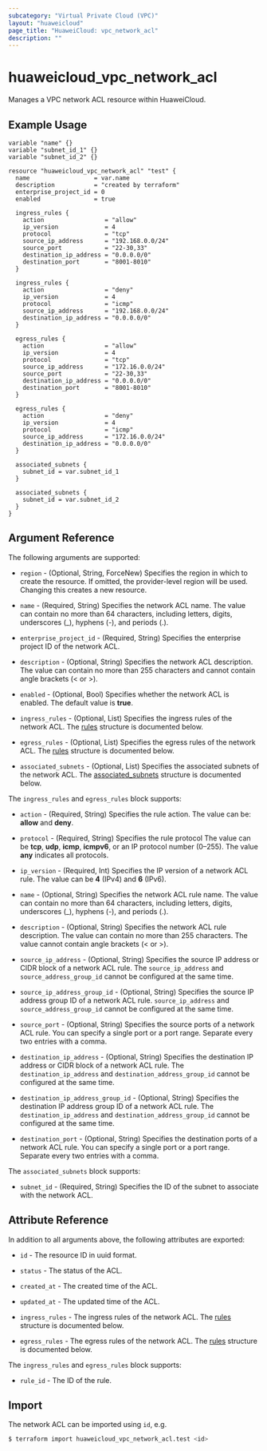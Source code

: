 ```yaml
---
subcategory: "Virtual Private Cloud (VPC)"
layout: "huaweicloud"
page_title: "HuaweiCloud: vpc_network_acl"
description: ""
---
```


# huaweicloud_vpc_network_acl

Manages a VPC network ACL resource within HuaweiCloud.

## Example Usage

```hcl
variable "name" {}
variable "subnet_id_1" {}
variable "subnet_id_2" {}

resource "huaweicloud_vpc_network_acl" "test" {
  name                  = var.name
  description           = "created by terraform"
  enterprise_project_id = 0
  enabled               = true

  ingress_rules {
    action                 = "allow"
    ip_version             = 4
    protocol               = "tcp"
    source_ip_address      = "192.168.0.0/24"
    source_port            = "22-30,33"
    destination_ip_address = "0.0.0.0/0"
    destination_port       = "8001-8010"
  }

  ingress_rules {
    action                 = "deny"
    ip_version             = 4
    protocol               = "icmp"
    source_ip_address      = "192.168.0.0/24"
    destination_ip_address = "0.0.0.0/0"
  }

  egress_rules {
    action                 = "allow"
    ip_version             = 4
    protocol               = "tcp"
    source_ip_address      = "172.16.0.0/24"
    source_port            = "22-30,33"
    destination_ip_address = "0.0.0.0/0"
    destination_port       = "8001-8010"
  }

  egress_rules {
    action                 = "deny"
    ip_version             = 4
    protocol               = "icmp"
    source_ip_address      = "172.16.0.0/24"
    destination_ip_address = "0.0.0.0/0"
  }
  
  associated_subnets {
    subnet_id = var.subnet_id_1
  }

  associated_subnets {
    subnet_id = var.subnet_id_2
  }
}
```

## Argument Reference

The following arguments are supported:

* `region` - (Optional, String, ForceNew) Specifies the region in which to create the resource.
  If omitted, the provider-level region will be used.
  Changing this creates a new resource.

* `name` - (Required, String) Specifies the network ACL name. The value can contain no more than 64 characters,
  including letters, digits, underscores (_), hyphens (-), and periods (.).

* `enterprise_project_id` - (Required, String) Specifies the enterprise project ID of the network ACL.

* `description` - (Optional, String) Specifies the network ACL description. The value can contain no more
  than 255 characters and cannot contain angle brackets (< or >).

* `enabled` - (Optional, Bool) Specifies whether the network ACL is enabled. The default value is **true**.

* `ingress_rules` - (Optional, List) Specifies the ingress rules of the network ACL.
  The [rules](#rules) structure is documented below.

* `egress_rules` - (Optional, List) Specifies the egress rules of the network ACL.
  The [rules](#rules) structure is documented below.

* `associated_subnets` - (Optional, List) Specifies the associated subnets of the network ACL.
  The [associated_subnets](#subnets) structure is documented below.

<a name="rules"></a>
The `ingress_rules` and `egress_rules` block supports:

* `action` - (Required, String) Specifies the rule action. The value can be: **allow** and **deny**.

* `protocol` - (Required, String) Specifies the rule protocol The value can be **tcp**, **udp**, **icmp**, **icmpv6**,
  or an IP protocol number (0–255). The value **any** indicates all protocols.

* `ip_version` - (Required, Int) Specifies the IP version of a network ACL rule.
  The value can be **4** (IPv4) and **6** (IPv6).

* `name` - (Optional, String) Specifies the network ACL rule name. The value can contain no more than 64 characters,
  including letters, digits, underscores (_), hyphens (-), and periods (.).

* `description` - (Optional, String) Specifies the network ACL rule description. The value can contain no more
  than 255 characters. The value cannot contain angle brackets (< or >).

* `source_ip_address` - (Optional, String) Specifies the source IP address or CIDR block of a network ACL rule.
 The `source_ip_address` and `source_address_group_id` cannot be configured at the same time.

* `source_ip_address_group_id` - (Optional, String) Specifies the source IP address group ID of a network ACL rule.
  `source_ip_address` and `source_address_group_id` cannot be configured at the same time.

* `source_port` - (Optional, String) Specifies the source ports of a network ACL rule.
  You can specify a single port or a port range. Separate every two entries with a comma.
  
* `destination_ip_address` - (Optional, String) Specifies the destination IP address or CIDR block of a network ACL rule.
  The `destination_ip_address` and `destination_address_group_id` cannot be configured at the same time.
  
* `destination_ip_address_group_id` - (Optional, String) Specifies the destination IP address group ID of a network ACL rule.
  The `destination_ip_address` and `destination_address_group_id` cannot be configured at the same time.

* `destination_port` - (Optional, String) Specifies the destination ports of a network ACL rule.
  You can specify a single port or a port range. Separate every two entries with a comma.

<a name="subnets"></a>
The `associated_subnets` block supports:

* `subnet_id` - (Required, String) Specifies the ID of the subnet to associate with the network ACL.

## Attribute Reference

In addition to all arguments above, the following attributes are exported:

* `id` - The resource ID in uuid format.

* `status` - The status of the ACL.

* `created_at` - The created time of the ACL.

* `updated_at` - The updated time of the ACL.

* `ingress_rules` - The ingress rules of the network ACL.
  The [rules](#rules_resp) structure is documented below.

* `egress_rules` - The egress rules of the network ACL.
  The [rules](#rules_resp) structure is documented below.

<a name="rules_resp"></a>
The `ingress_rules` and `egress_rules` block supports:

* `rule_id` - The ID of the rule.

## Import

The network ACL can be imported using `id`, e.g.

```bash
$ terraform import huaweicloud_vpc_network_acl.test <id>
```
